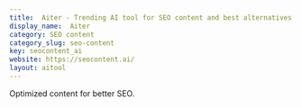 ```yaml
---
title:  Aiter - Trending AI tool for SEO content and best alternatives
display_name:  Aiter
category: SEO content
category_slug: seo-content
key: seocontent_ai
website: https://seocontent.ai/
layout: aitool
---
```


Optimized content for better SEO.
